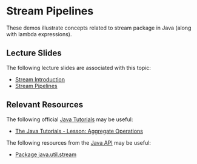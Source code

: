 Stream Pipelines
=================================================

These demos illustrate concepts related to stream package in Java (along with lambda expressions).

## Lecture Slides ##

The following lecture slides are associated with this topic:

- [Stream Introduction](https://drive.google.com/open?id=1HQlACG3kzarpDsQ8Gzq8XVB8cSnp2_kO)
- [Stream Pipelines](https://drive.google.com/open?id=1A4f-lNTZkFUhgJ3EaoI0SDPrAIkpK4gP)

## Relevant Resources ##

The following official [Java Tutorials](http://docs.oracle.com/javase/tutorial/index.html) may be useful:

- [The Java Tutorials - Lesson: Aggregate Operations](https://docs.oracle.com/javase/tutorial/collections/streams/index.html)

The following resources from the [Java API](https://docs.oracle.com/en/java/javase/13/docs/api/index.html) may be useful:

- [Package java.util.stream](https://docs.oracle.com/en/java/javase/13/docs/api/java.base/java/util/stream/package-summary.html)

